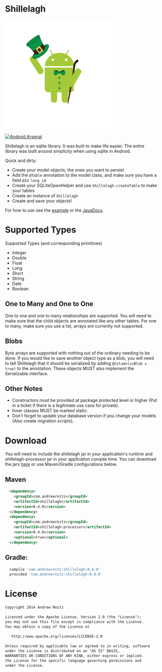 # Shillelagh

![Library Icon](AndroidShillelagh.png)

[![Android Arsenal](https://img.shields.io/badge/Android%20Arsenal-Shillelagh-brightgreen.svg?style=flat)](https://android-arsenal.com/details/1/1026)

Shillelagh is an sqlite library. It was built to make life easier. The entire library 
was built around simplicity when using sqlite in Android. 

Quick and dirty.
- Create your model objects, the ones you want to persist
- Add the `@Table` annotation to the model class, and make sure you have a field `@Id long id`
- Create your SQLiteOpenHelper and use `Shillelagh.createTable` to make your tables
- Create an instance of `Shillelagh`
- Create and save your objects!

For how to use see the 
[example](//github.com/pieces029/shillelagh/tree/master/shillelagh-sample) or the 
[JavaDocs](//pieces029.github.io/shillelagh). 

# Supported Types

Supported Types (and corresponding primitives)
- Integer
- Double
- Float
- Long
- Short
- String
- Date
- Boolean

## One to Many and One to One

One to one and one to many relationships are supported. You will need to make sure that the child 
objects are annotated like any other tables. For one to many, make sure you use a list, arrays 
are currently not supported.

## Blobs

Byte arrays are supported with nothing out of the ordinary needing to be done. If you would like to 
save another object type as a blob, you will need to tell Shillelagh that it should be serialized
by adding `@Column(isBlob = true)` to the annotation. These objects MUST also implement the
Serializable interface.

## Other Notes

- Constructors must be provided at package protected level or higher (Put in a ticket if there is a
legitimate use case for private).
- Inner classes MUST be marked static.
- Don't forget to update your database version if you change your models 
(Also create migration scripts).

# Download

You will need to include the shillelagh jar in your application's runtime and shillelagh-processor 
jar in your application compile time. You can download the jars 
[here](//bintray.com/pieces/maven/Shillelagh/view) or use Maven/Gradle configurations below.

## Maven
```xml
  <dependency>
    <groupId>com.andrewreitz</groupId>
    <artifactId>shillelagh</artifactId>
    <version>0.4.0</version>
  </dependency>
  <dependency>
    <groupId>com.andrewreitz</groupId>
    <artifactId>shillelagh-processor</artifactId>
    <version>0.4.0</version>
    <optional>true</optional>
  </dependency>
```
## Gradle:
```groovy
  compile 'com.andrewreitz:shillelagh:0.4.0'
  provided 'com.andrewreitz:shillelagh:0.4.0'
```

# License

    Copyright 2014 Andrew Reitz
    
    Licensed under the Apache License, Version 2.0 (the "License");
    you may not use this file except in compliance with the License.
    You may obtain a copy of the License at
    
       http://www.apache.org/licenses/LICENSE-2.0
    
    Unless required by applicable law or agreed to in writing, software
    under the License is distributed on an "AS IS" BASIS,
    WARRANTIES OR CONDITIONS OF ANY KIND, either express or implied.
    the License for the specific language governing permissions and
    under the License.
